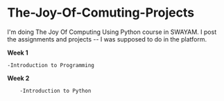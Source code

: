 # The-Joy-Of-Comuting-Projects
I'm doing The Joy Of Computing Using Python course in SWAYAM. I post the assignments and projects -- I was supposed to do in the platform. 

**Week 1**

    -Introduction to Programming
  
**Week 2**
        
        -Introduction to Python
